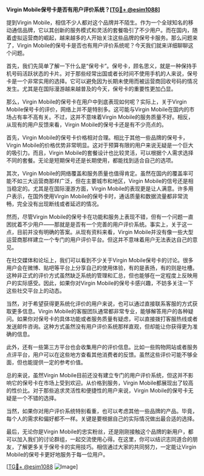 **Virgin Mobile保号卡是否有用户评价系统？[[TG💪+ @esim1088](https://t.me/s/esim1088)]**

提到Virgin Mobile，相信不少人都对这个品牌并不陌生。作为一个全球知名的移动通信品牌，它以其创新的服务模式和灵活的套餐吸引了不少用户。而在国内，随着虚拟运营商的崛起，越来越多的人开始关注这些品牌的保号卡服务。那么问题来了，Virgin Mobile的保号卡是否也有用户评价系统呢？今天我们就来详细聊聊这个问题。

首先，我们先简单了解一下什么是“保号卡”。保号卡，顾名思义，就是一种保持手机号码活跃状态的卡片。对于那些经常出国或者长时间不使用手机的人来说，保号卡是一个非常实用的选择。它可以避免因为长期未使用而被运营商回收号码的情况发生。尤其是在国际漫游越来越普及的今天，保号卡的重要性更加凸显。

那么，Virgin Mobile的保号卡在用户中到底表现如何呢？实际上，关于Virgin Mobile保号卡的评价，网络上并不是特别多。这可能与Virgin Mobile在国内的市场占有率不高有关。不过，这并不意味着Virgin Mobile的服务质量不好。相反，从现有的用户反馈来看，Virgin Mobile的保号卡还是有不少亮点的。

首先，Virgin Mobile的保号卡价格相对合理。相比于其他一些品牌的保号卡，Virgin Mobile的价格优势非常明显。这对于预算有限的用户来说无疑是一个巨大的吸引力。而且，Virgin Mobile的套餐设计也比较灵活，可以根据个人需求选择不同的套餐。无论是短期保号还是长期使用，都能找到适合自己的选项。

其次，Virgin Mobile的网络覆盖和服务质量也值得肯定。虽然在国内的覆盖率可能不如三大运营商那样广泛，但在主要城市和地区，Virgin Mobile的信号还是相当稳定的。尤其是在国际漫游方面，Virgin Mobile的表现更是让人满意。许多用户表示，在国外使用Virgin Mobile的保号卡时，通话质量和数据流量都非常流畅，完全没有出现断线或者延迟的情况。

然而，尽管Virgin Mobile的保号卡在功能和服务上表现不错，但有一个问题一直困扰着不少用户——那就是是否有一个完善的用户评价系统。事实上，关于这一点，目前并没有明确的答案。从现有资料来看，Virgin Mobile并没有像一些大型运营商那样建立一个专门的用户评价平台。但这并不意味着用户无法表达自己的意见。

在社交媒体和论坛上，我们可以看到不少关于Virgin Mobile保号卡的讨论。很多用户会在微博、贴吧等平台上分享自己的使用体验，有的是表扬，有的则是吐槽。这种非正式的评价方式虽然缺乏系统的管理和汇总，但也能够在一定程度上反映用户的实际感受。因此，如果你对Virgin Mobile的保号卡感兴趣，不妨多关注一下这些社交平台上的动态。

当然，对于希望获得更系统化评价的用户来说，也可以通过直接联系客服的方式获取更多信息。Virgin Mobile的客服团队通常都非常专业，能够解答用户的各种疑问。如果你对保号卡的具体功能或者服务质量有疑虑，可以直接拨打客服热线或者发送邮件咨询。这种方式虽然没有用户评价系统那样直观，但却能让你获得更为准确的信息。

此外，还有一些第三方平台也会收集用户的评价信息。比如一些购物网站或者服务点评平台，用户可以在这些地方查看其他消费者的反馈。虽然这些评价可能不够全面，但也能提供一定的参考价值。

总的来说，虽然Virgin Mobile目前还没有建立专门的用户评价系统，但这并不影响它的保号卡在市场上受到欢迎。从价格到服务，Virgin Mobile都展现出了较高的性价比。对于那些追求灵活性和便捷性的用户来说，Virgin Mobile的保号卡无疑是一个不错的选择。

当然，如果你对用户评价系统特别看重，也可以考虑其他一些品牌的产品。毕竟，每个人的需求和偏好都不一样。关键是要根据自己的实际情况做出最合适的选择。

最后，无论你是Virgin Mobile的忠实粉丝，还是刚刚接触这个品牌的新用户，都可以加入我们的讨论群组，一起交流使用心得。在这里，你可以结识志同道合的朋友，了解更多关于保号卡的实用技巧。相信通过大家的共同努力，一定能让Virgin Mobile的保号卡更好地服务于每一位用户。

[[TG💪+ @esim1088](https://t.me/s/esim1088) ![Image](https://i.postimg.cc/4NQfJmqS/Snipaste-2025-05-13-00-14-12.png)]